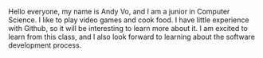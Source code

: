 Hello everyone, my name is Andy Vo, and I am a junior in Computer Science. I like to play video games and cook food. I have little experience with Github, so it will be interesting to learn more about it. I am excited to learn from this class, and I also look forward to learning about the software development process.